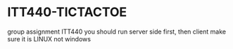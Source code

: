 # ITT440-TICTACTOE
group assignment ITT440
you should run server side first, then client
make sure it is LINUX not windows
